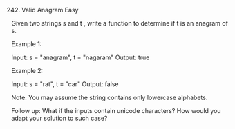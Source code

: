 242. Valid Anagram
Easy

Given two strings s and t , write a function to determine if t is an anagram of s.

Example 1:

Input: s = "anagram", t = "nagaram"
Output: true

Example 2:

Input: s = "rat", t = "car"
Output: false

Note:
You may assume the string contains only lowercase alphabets.

Follow up:
What if the inputs contain unicode characters? How would you adapt your solution to such case?
